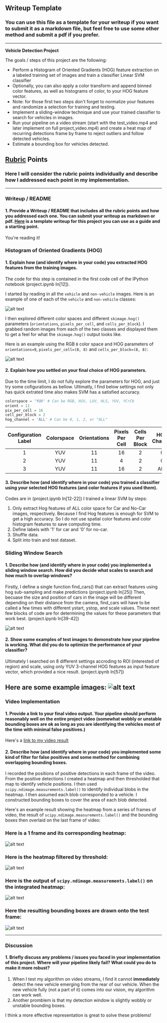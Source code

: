 
## Writeup Template
### You can use this file as a template for your writeup if you want to submit it as a markdown file, but feel free to use some other method and submit a pdf if you prefer.

---

**Vehicle Detection Project**

The goals / steps of this project are the following:

* Perform a Histogram of Oriented Gradients (HOG) feature extraction on a labeled training set of images and train a classifier Linear SVM classifier
* Optionally, you can also apply a color transform and append binned color features, as well as histograms of color, to your HOG feature vector. 
* Note: for those first two steps don't forget to normalize your features and randomize a selection for training and testing.
* Implement a sliding-window technique and use your trained classifier to search for vehicles in images.
* Run your pipeline on a video stream (start with the test_video.mp4 and later implement on full project_video.mp4) and create a heat map of recurring detections frame by frame to reject outliers and follow detected vehicles.
* Estimate a bounding box for vehicles detected.

[//]: # (Image References)
[image1]: ./output_images/car_not_car.png
[image2]: ./output_images/HOG_example.png
[image3]: ./output_images/sliding_windows.png
[image4]: ./output_images/sliding_window.png
[image5]: ./output_images/bboxes_and_heat.png
[image51]: ./output_images/bboxes_and_heat_filtered.png
[image6]: ./output_images/labels_map.png
[image7]: ./output_images/output_bboxes.png

[video1]: ./LaneDetection_video_output.mp4

## [Rubric](https://review.udacity.com/#!/rubrics/513/view) Points
### Here I will consider the rubric points individually and describe how I addressed each point in my implementation.  

---
### Writeup / README

#### 1. Provide a Writeup / README that includes all the rubric points and how you addressed each one.  You can submit your writeup as markdown or pdf.  [Here](https://github.com/udacity/CarND-Vehicle-Detection/blob/master/writeup_template.md) is a template writeup for this project you can use as a guide and a starting point.  

You're reading it!

### Histogram of Oriented Gradients (HOG)

#### 1. Explain how (and identify where in your code) you extracted HOG features from the training images.

The code for this step is contained in the first code cell of the IPython notebook (project.ipynb In[12]).  

I started by reading in all the `vehicle` and `non-vehicle` images.  Here is an example of one of each of the `vehicle` and `non-vehicle` classes:

![alt text][image1]

I then explored different color spaces and different `skimage.hog()` parameters (`orientations`, `pixels_per_cell`, and `cells_per_block`).  I grabbed random images from each of the two classes and displayed them to get a feel for what the `skimage.hog()` output looks like.

Here is an example using the RGB `B` color space and HOG parameters of `orientations=9`, `pixels_per_cell=(8, 8)` and `cells_per_block=(8, 8)`:


![alt text][image2]

#### 2. Explain how you settled on your final choice of HOG parameters.
Due to the time limit, I do not fully explore the parameters for HOG, and just try some cofigurations as bellow. Ultimatly, I find below settings not only has quick extrated time also makes SVM has a satisfied accuracy.
```python
colorspace = 'YUV' # Can be RGB, HSV, LUV, HLS, YUV, YCrCb
orient = 11
pix_per_cell = 16
cell_per_block = 2
hog_channel = 'ALL' # Can be 0, 1, 2, or "ALL"

```
| Configuration Label | Colorspace | Orientations | Pixels Per Cell | Cells Per Block | HOG Channel | Extract Time |
| :-----------------: | :--------: | :----------: | :-------------: | :-------------: | :---------: | ------------:|
| 1                  | YUV        | 11           | 16              | 2               | 0           | 33.15        |
| 2                  | YUV        | 11           | 4               | 2               | 0           | 73.22        |
| 3                  | YUV        | 11           | 16              | 2               | ALL         | 59.58       |

#### 3. Describe how (and identify where in your code) you trained a classifier using your selected HOG features (and color features if you used them).
Codes are in (project.ipynb In[12-22])
I trained a linear SVM by steps:
1. Only extract Hog features of ALL color space for Car and No-Car images, respectively. Because I find Hog features is enough for SVM to get a high accuracy. So I do not use spatial color features and color histogram features to save computing time.
2. Define labels with '1' for car and '0' for no-car.
3. Shuffle data.
4. Split into train and test dataset.

### Sliding Window Search

#### 1. Describe how (and identify where in your code) you implemented a sliding window search.  How did you decide what scales to search and how much to overlap windows?
Firstly, I define a single function find_cars() that can extract features using hog sub-sampling and make predictions
(project.ipynb In[25]) Then, becuase the size and position of cars in the image will be different depending on their distance from the camera, find_cars will have to be called a few times with different ystart, ystop, and scale values. These next few blocks of code are for determining the values for these parameters that work best. (project.ipynb In[39-42])

![alt text][image3]

#### 2. Show some examples of test images to demonstrate how your pipeline is working.  What did you do to optimize the performance of your classifier?

Ultimately I searched on 8 different settings accroding to ROI (interested of region) and scale, using only YUV 3-channel HOG features as input feature vector, which provided a nice result.  (project.ipynb In[57])

Here are some example images:
![alt text][image4]
---

### Video Implementation

#### 1. Provide a link to your final video output.  Your pipeline should perform reasonably well on the entire project video (somewhat wobbly or unstable bounding boxes are ok as long as you are identifying the vehicles most of the time with minimal false positives.)
Here's a [link to my video result](./Lane_and_vehicle_detection_out.mp4)


#### 2. Describe how (and identify where in your code) you implemented some kind of filter for false positives and some method for combining overlapping bounding boxes.


I recorded the positions of positive detections in each frame of the video.  From the positive detections I created a heatmap and then thresholded that map to identify vehicle positions.  I then used `scipy.ndimage.measurements.label()` to identify individual blobs in the heatmap.  I then assumed each blob corresponded to a vehicle.  I constructed bounding boxes to cover the area of each blob detected.  

Here's an example result showing the heatmap from a series of frames of video, the result of `scipy.ndimage.measurements.label()` and the bounding boxes then overlaid on the last frame of video:

### Here is a 1 frame and its corresponding heatmap:

![alt text][image5]

### Here is the heatmap filtered by threshold:

![alt text][image51]

### Here is the output of `scipy.ndimage.measurements.label()` on the integrated heatmap:
![alt text][image6]

### Here the resulting bounding boxes are drawn onto the test frame:
![alt text][image7]



---

### Discussion

#### 1. Briefly discuss any problems / issues you faced in your implementation of this project.  Where will your pipeline likely fail?  What could you do to make it more robust?

1. When I test my algorithm on video streams, I find it cannot **immediately** detect the new vehicle emerging from the rear of our vehicle. When the new vehicle fully (not a part of it) comes into our vision, my algorithm can work well.
2. Another promblem is that my detection window is slightly wobbly or unstable bounding boxes.

I think a more effective representation is great to solve these problems!


```python

```
